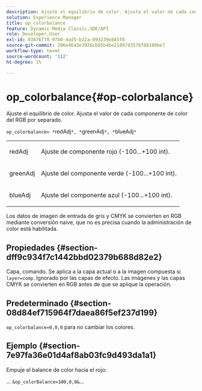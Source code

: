 ```yaml
---
description: Ajuste el equilibrio de color. Ajusta el valor de cada componente de color del RGB por separado.
solution: Experience Manager
title: op_colorbalance
feature: Dynamic Media Classic,SDK/API
role: Developer,User
exl-id: 93476778-97b0-4ad5-b22a-093239e845f0
source-git-commit: 206e4643e3926cb85b4be2189743578f88180be7
workflow-type: tm+mt
source-wordcount: '112'
ht-degree: 1%

---
```


# op_colorbalance{#op-colorbalance}

Ajuste el equilibrio de color. Ajusta el valor de cada componente de color del RGB por separado.

`op_colorbalance= *`redAdj`*, *`greenAdj`*, *`blueAdj`*`

<table id="simpletable_BBDAA6FE9A0E48E3BD8304BDED776713"> 
 <tr class="strow"> 
  <td class="stentry"> <p><span class="varname"> redAdj</span> </p></td> 
  <td class="stentry"> <p>Ajuste de componente rojo (-100...+100 int). </p></td> 
 </tr> 
 <tr class="strow"> 
  <td class="stentry"> <p><span class="varname"> greenAdj</span> </p></td> 
  <td class="stentry"> <p>Ajuste del componente verde (-100...+100 int). </p></td> 
 </tr> 
 <tr class="strow"> 
  <td class="stentry"> <p><span class="varname"> blueAdj</span> </p></td> 
  <td class="stentry"> <p>Ajuste del componente azul (-100...+100 int). </p></td> 
 </tr> 
</table>

Los datos de imagen de entrada de gris y CMYK se convierten en RGB mediante conversión naive, que no es precisa cuando la administración de color está habilitada.

## Propiedades {#section-dff9c934f7c1442bbd02379b688d82e2}

Capa, comando. Se aplica a la capa actual o a la imagen compuesta si `layer=comp`. Ignorado por las capas de efecto. Las imágenes y las capas CMYK se convierten en RGB antes de que se aplique la operación.

## Predeterminado {#section-08d84ef715964f7daea86f5ef237d199}

`op_colorbalance=0,0,0` para no cambiar los colores.

## Ejemplo {#section-7e97fa36e01d4af8ab03fc9d493da1a1}

Empuje el balance de color hacia el rojo:

… `&op_colorBalance=100,0,0&`…
